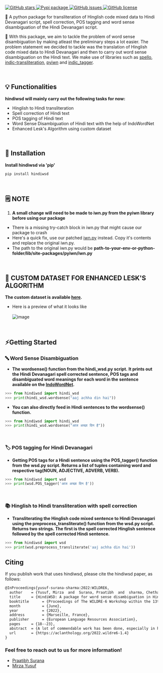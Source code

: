 <p>  
  <a href="https://github.com/praatibhsurana/Hinglish_Hindi_WSD/stargazers">  
    <img src="https://img.shields.io/github/stars/praatibhsurana/hinglish_hindi_wsd.svg?colorA=orange&colorB=orange&logo=github"  
         alt="GitHub stars">  
  </a> 
  <a href="https://pypi.org/project/hindiwsd/">  
      <img src="https://img.shields.io/pypi/v/hindiwsd?colorB=brightgreen" alt="Pypi package">  
  </a>  
  <a href="https://github.com/praatibhsurana/Hinglish_Hindi_WSD/issues">
        <img src="https://img.shields.io/github/issues/praatibhsurana/hinglish_hindi_wsd.svg"
             alt="GitHub issues">
  </a>
  <a href="https://github.com/praatibhsurana/Hinglish_Hindi_WSD/blob/main/LICENSE">  
        <img src="https://img.shields.io/github/license/praatibhsurana/hinglish_hindi_wsd.svg"  
             alt="GitHub license">  
  </a>
</p>  
  
<p> 📌 A python package for transliteration of Hinglish code mixed data to Hindi Devanagari script, spell correction, POS tagging and word sense disambiguation of the Hindi Devanagari script.       
</p>  

<p>  
📖 With this package, we aim to tackle the problem of word sense disambiguation by making atleast the preliminary steps a lot easier. The problem statement we decided to tackle was the translation of Hinglish code mixed data to Hindi Devanagari and then to carry out word sense disambiguation on the Hindi text. We make use of libraries such as <a href='https://github.com/hellohaptik/spello'>spello</a>, <a href='https://github.com/indic-transliteration/indic_transliteration_py'>indic-transliteration</a>, <a href='https://github.com/riteshpanjwani/pyiwn'>pyiwn</a> and <a href='https://github.com/avineshpvs/indic_tagger'>indic_tagger</a>.   
</p>  <br>

## 💡 Functionalities

**hindiwsd will mainly carry out the following tasks for now:**

- Hinglish to Hindi transliteration 
- Spell correction of Hindi text
- POS tagging of Hindi text 
- Word Sense Disambiguation of Hindi text with the help of IndoWordNet
- Enhanced Lesk's Algorithm using custom dataset

<br>

## 💾 Installation 
**Install hindiwsd via 'pip'**
```bash  
pip install hindiwsd
```  

<br>

## 🗒️ NOTE
1) **A small change will need to be made to iwn.py from the pyiwn library before using our package** <br> 

- There is a missing try-catch block in iwn.py that might cause our package to crash 
- Here's a quick fix, use our patched [iwn.py](https://github.com/praatibhsurana/pyiwn/blob/patch-1/pyiwn/iwn.py) instead. Copy it's contents and replace the original iwn.py. 
- The path to the original iwn.py would be **path-to-your-env-or-python-folder/lib/site-packages/pyiwn/iwn.py**

<br>

## 📄 CUSTOM DATASET FOR ENHANCED LESK'S ALGORITHM
**The custom dataset is available [here](https://github.com/praatibhsurana/Hinglish_Hindi_WSD/tree/main/dataset).**
- Here is a preview of what it looks like <br><br>
![image](https://user-images.githubusercontent.com/43675042/150093498-056089b4-a957-4c7e-8f32-875d296a353d.png)


<br>

## ⚡Getting Started
### 🔤 Word Sense Disambiguation
- **The wordsense() function from the hindi_wsd.py script.** 
**It prints out the Hindi Devanagari spell corrected sentence, POS tags and disambiguated word meanings for each word in the sentence available on the [IndoWordNet](https://www.cfilt.iitb.ac.in/indowordnet/).** 

```python  
>>> from hindiwsd import hindi_wsd  
>>> print(hindi_wsd.wordsense("aaj achha din hai"))   
```  

- **You can also directly feed in Hindi sentences to the wordsense() function.**
```python  
>>> from hindiwsd import hindi_wsd  
>>> print(hindi_wsd.wordsense("आज अच्छा दिन है"))   
```

<br>

### 🏷️ POS tagging for Hindi Devanagari
- **Getting POS tags for a Hindi sentence using the POS_tagger() function from the wsd.py script. Returns a list of tuples containing word and respective tag(NOUN, ADJECTIVE, ADVERB, VERB).**
```python  
>>> from hindiwsd import wsd  
>>> print(wsd.POS_tagger('आज अच्छा दिन है'))   
```

<br>

### 📚 Hinglish to Hindi transliteration with spell correction
- **Transliterating the Hinglish code mixed sentence to Hindi Devanagari using the preprocess_transliterate() function from the wsd.py script. Returns two strings. The first is the spell corrected Hinglish sentence followed by the spell corrected Hindi sentence.** 
```python  
>>> from hindiwsd import wsd  
>>> print(wsd.preprocess_transliterate('aaj achha din hai'))   
```

## Citing

If you publish work that uses hindiwsd, please cite the hindiwsd paper, as follows:

```latex
@InProceedings{yusuf-surana-sharma:2022:WILDRE6,
  author    = {Yusuf, Mirza  and  Surana, Praatibh  and  sharma, Chethan},
  title     = {HindiWSD: A package for word sense disambiguation in Hinglish \& Hindi},
  booktitle      = {Proceedings of The WILDRE-6 Workshop within the 13th Language Resources and Evaluation Conference},
  month          = {June},
  year           = {2022},
  address        = {Marseille, France},
  publisher      = {European Language Resources Association},
  pages     = {18--23},
  abstract  = {A lot of commendable work has been done, especially in high resource languages such as English, Spanish, French, etc. However, work done for Indic languages such as Hindi, Tamil, Telugu, etc is relatively less due to difficulty in finding relevant datasets, and the complexity of these languages. With the advent of IndoWordnet, we can explore important tasks such as word sense disambiguation, word similarity, and cross-lingual information retrieval, and carry out effective research regarding the same. In this paper, we worked on improving word sense disambiguation for 20 of the most common ambiguous Hindi words by making use of knowledge-based methods. We also came up with â€œhindiwsdâ€, an easy-to-use framework developed in Python that acts as a pipeline for transliteration of Hinglish code-mixed text followed by spell correction, POS tagging, and word sense disambiguation of Hindi text. We also curated a dataset of these 20 most used ambiguous Hindi words. This dataset was then used to enhance a modified Lesk's algorithm and more accurately carry out word sense disambiguation. We achieved an accuracy of about 71\% using our customized Leskâ€™s algorithm which was an improvement to the accuracy of about 34\% using the original Leskâ€™s algorithm on the test set.},
  url       = {https://aclanthology.org/2022.wildre6-1.4}
}
```


### Feel free to reach out to us for more information!
- [Praatibh Surana](https://github.com/praatibhsurana)
- [Mirza Yusuf](https://github.com/YusufBaig7)
